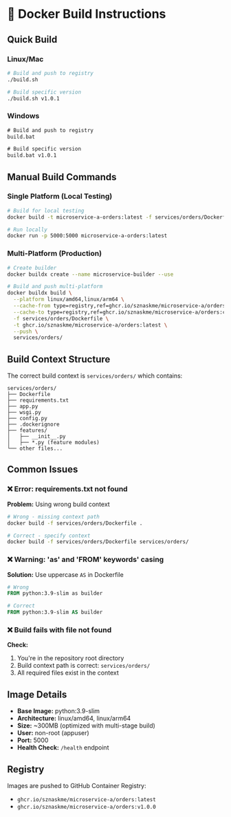 # 🐳 Docker Build Instructions

## Quick Build

### Linux/Mac
```bash
# Build and push to registry
./build.sh

# Build specific version
./build.sh v1.0.1
```

### Windows
```cmd
# Build and push to registry
build.bat

# Build specific version
build.bat v1.0.1
```

## Manual Build Commands

### Single Platform (Local Testing)
```bash
# Build for local testing
docker build -t microservice-a-orders:latest -f services/orders/Dockerfile services/orders/

# Run locally
docker run -p 5000:5000 microservice-a-orders:latest
```

### Multi-Platform (Production)
```bash
# Create builder
docker buildx create --name microservice-builder --use

# Build and push multi-platform
docker buildx build \
  --platform linux/amd64,linux/arm64 \
  --cache-from type=registry,ref=ghcr.io/sznaskme/microservice-a/orders:cache \
  --cache-to type=registry,ref=ghcr.io/sznaskme/microservice-a/orders:cache,mode=max \
  -f services/orders/Dockerfile \
  -t ghcr.io/sznaskme/microservice-a/orders:latest \
  --push \
  services/orders/
```

## Build Context Structure

The correct build context is `services/orders/` which contains:
```
services/orders/
├── Dockerfile
├── requirements.txt
├── app.py
├── wsgi.py
├── config.py
├── .dockerignore
├── features/
│   ├── __init__.py
│   ├── *.py (feature modules)
└── other files...
```

## Common Issues

### ❌ Error: requirements.txt not found
**Problem:** Using wrong build context
```bash
# Wrong - missing context path
docker build -f services/orders/Dockerfile .

# Correct - specify context
docker build -f services/orders/Dockerfile services/orders/
```

### ❌ Warning: 'as' and 'FROM' keywords' casing
**Solution:** Use uppercase `AS` in Dockerfile
```dockerfile
# Wrong
FROM python:3.9-slim as builder

# Correct
FROM python:3.9-slim AS builder
```

### ❌ Build fails with file not found
**Check:**
1. You're in the repository root directory
2. Build context path is correct: `services/orders/`
3. All required files exist in the context

## Image Details

- **Base Image:** python:3.9-slim
- **Architecture:** linux/amd64, linux/arm64
- **Size:** ~300MB (optimized with multi-stage build)
- **User:** non-root (appuser)
- **Port:** 5000
- **Health Check:** `/health` endpoint

## Registry

Images are pushed to GitHub Container Registry:
- `ghcr.io/sznaskme/microservice-a/orders:latest`
- `ghcr.io/sznaskme/microservice-a/orders:v1.0.0`
